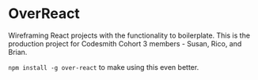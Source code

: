 # OverReact
Wireframing React projects with the functionality to boilerplate. This is the production project for Codesmith Cohort 3 members - Susan, Rico, and Brian.

```npm install -g over-react``` to make using this even better.
